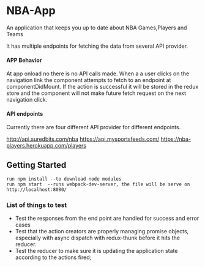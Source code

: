 # NBA-App 

An application that keeps you up to date about NBA Games,Players and Teams

It has multiple endpoints for fetching the data from several API provider.

####     APP Behavior
  At app onload no there is no API calls made.
  When a a user clicks on the navigation link the component attempts to fetch to an endpoint at componentDidMount.
  If the action is successful it will be stored in the redux store and the component will not make future fetch request on the next navigation click.
  

  
####     API endpoints
  Currently there are four different API provider for different endpoints. 
  
   http://api.suredbits.com/nba
   https://api.mysportsfeeds.com/
   https://nba-players.herokuapp.com/players
 
## Getting Started

```
run npm install --to download node modules
run npm start  --runs webpack-dev-server, the file will be serve on http://localhost:8080/
```

### List of things to test

* Test the responses from the end point are handled for success and error cases
* Test that the action creators are properly managing promise objects, especially with async dispatch with redux-thunk before it hits the reducer.
* Test the reducer to make sure it is updating the application state according to the actions fired;




